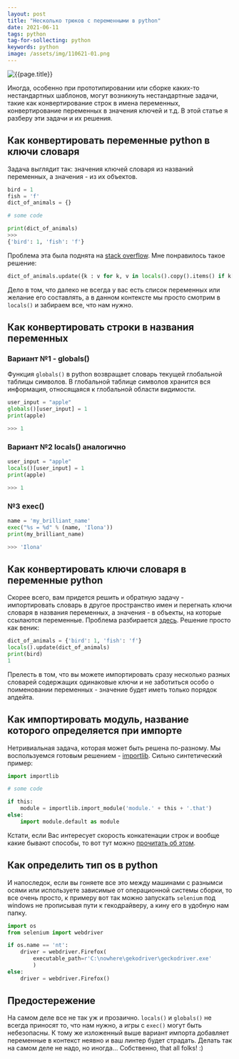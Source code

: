 ```yaml
---
layout: post
title: "Несколько трюков с переменными в python"
date: 2021-06-11
tags: python
tag-for-sollecting: python
keywords: python
image: /assets/img/110621-01.png
---
```


![{{page.title}}](../../..{{page.image}})

Иногда, особенно при прототипировании или сборке каких-то нестандартных шаблонов, могут возникнуть нестандартные задачи, такие как конвертирование строк в имена переменных, конвертирование переменных в значения ключей и т.д. В этой статье я разберу эти задачи и их решения.

## Как конвертировать переменные python в ключи словаря

Задача выглядит так: значения ключей словаря из названий переменных, а значения - из их объектов.

```python
bird = 1
fish = 'f'
dict_of_animals = {}

# some code

print(dict_of_animals)
>>>
{'bird': 1, 'fish': 'f'}
```

Проблема эта была поднята на [stack overflow](https://stackoverflow.com/questions/3972872/python-variables-as-keys-to-dict). Мне понравилось такое решение:

```python
dict_of_animals.update({k : v for k, v in locals().copy().items() if k[:2] != '__' and k != 'dict_of_animals'})
```

Дело в том, что далеко не всегда у вас есть список переменных или желание его составлять, а в данном контексте мы просто смотрим в `locals()` и забираем все, что нам нужно.

## Как конвертировать строки в названия переменных

### Вариант №1 - globals()

Функция `globals()` в python возвращает словарь текущей глобальной таблицы символов. В глобальной таблице символов хранится вся информация, относящаяся к глобальной области видимости.

```python
user_input = "apple"
globals()[user_input] = 1
print(apple)

>>> 1
```

### Вариант №2 locals() аналогично

```python
user_input = "apple"
locals()[user_input] = 1
print(apple)

>>> 1
```

### №3 exec()

```python
name = 'my_brilliant_name'
exec("%s = %d" % (name, 'Ilona'))
print(my_brilliant_name)

>>> 'Ilona'
```

## Как конвертировать ключи словаря в переменные python

Скорее всего, вам придется решить и обратную задачу - импортировать словарь в другое пространство имен и перегнать ключи словаря в названия переменных, а значения - в объекты, на которые ссылаются переменные. Проблема разбирается [здесь](https://stackoverflow.com/questions/18090672/convert-dictionary-entries-into-variables-python). Решение просто как веник:

```python
dict_of_animals = {'bird': 1, 'fish': 'f'}
locals().update(dict_of_animals)
print(bird)
1
```

Прелесть в том, что вы можете импортировать сразу несколько разных словарей содержащих одинаковые ключи и не заботиться особо о поименовании переменных - значение будет иметь только порядок апдейта.

## Как импортировать модуль, название которого определяется при импорте

Нетривиальная задача, которая может быть решена по-разному. Мы воспользуемся готовым решением - [importlib](https://docs.python.org/3/library/importlib.html). Сильно синтетический пример:

```python
import importlib

# some code

if this:
    module = importlib.import_module('module.' + this + '.that')
else:
    import module.default as module
```

Кстати, если Вас интересует скорость конкатенации строк и вообще какие бывают способы, то вот тут можно [прочитать об этом](https://stackoverflow.com/a/38362140/15966204).

## Как определить тип os в python

И напоследок, если вы гоняете все это между машинами с разнымси осями или используете зависимые от операционной системы сборки, то все очень просто, к примеру вот так можно запускать `selenium` под windows не прописывая пути к гекодрайверу, а кину его в удобную нам папку.

```python
import os
from selenium import webdriver

if os.name == 'nt':
    driver = webdriver.Firefox(
        executable_path=r'C:\nowhere\gekodriver\geckodriver.exe'
        )
else:
    driver = webdriver.Firefox()
```

## Предостережение

На самом деле все не так уж и прозаично. `locals()` и `globals()` не всегда приносят то, что нам нужно, а игры с `exec()` могут быть небезопасны. К тому же изложенный выше вариант импорта добавляет переменные в контекст неявно и ваш линтер будет страдать. Делать так на самом деле не надо, но иногда... Собственно, that all folks! :)
